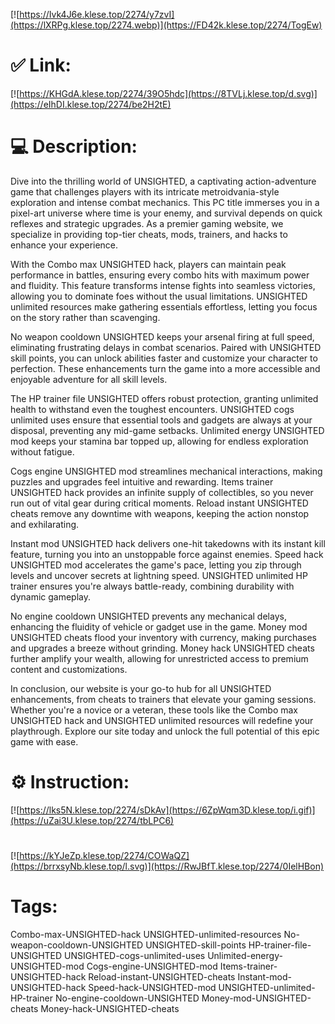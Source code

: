 [![https://Ivk4J6e.klese.top/2274/y7zvI](https://lXRPg.klese.top/2274.webp)](https://FD42k.klese.top/2274/TogEw)
# ✅ Link:
[![https://KHGdA.klese.top/2274/39O5hdc](https://8TVLj.klese.top/d.svg)](https://eIhDI.klese.top/2274/be2H2tE)
# 💻 Description:
Dive into the thrilling world of UNSIGHTED, a captivating action-adventure game that challenges players with its intricate metroidvania-style exploration and intense combat mechanics. This PC title immerses you in a pixel-art universe where time is your enemy, and survival depends on quick reflexes and strategic upgrades. As a premier gaming website, we specialize in providing top-tier cheats, mods, trainers, and hacks to enhance your experience.



With the Combo max UNSIGHTED hack, players can maintain peak performance in battles, ensuring every combo hits with maximum power and fluidity. This feature transforms intense fights into seamless victories, allowing you to dominate foes without the usual limitations. UNSIGHTED unlimited resources make gathering essentials effortless, letting you focus on the story rather than scavenging.



No weapon cooldown UNSIGHTED keeps your arsenal firing at full speed, eliminating frustrating delays in combat scenarios. Paired with UNSIGHTED skill points, you can unlock abilities faster and customize your character to perfection. These enhancements turn the game into a more accessible and enjoyable adventure for all skill levels.



The HP trainer file UNSIGHTED offers robust protection, granting unlimited health to withstand even the toughest encounters. UNSIGHTED cogs unlimited uses ensure that essential tools and gadgets are always at your disposal, preventing any mid-game setbacks. Unlimited energy UNSIGHTED mod keeps your stamina bar topped up, allowing for endless exploration without fatigue.



Cogs engine UNSIGHTED mod streamlines mechanical interactions, making puzzles and upgrades feel intuitive and rewarding. Items trainer UNSIGHTED hack provides an infinite supply of collectibles, so you never run out of vital gear during critical moments. Reload instant UNSIGHTED cheats remove any downtime with weapons, keeping the action nonstop and exhilarating.



Instant mod UNSIGHTED hack delivers one-hit takedowns with its instant kill feature, turning you into an unstoppable force against enemies. Speed hack UNSIGHTED mod accelerates the game's pace, letting you zip through levels and uncover secrets at lightning speed. UNSIGHTED unlimited HP trainer ensures you're always battle-ready, combining durability with dynamic gameplay.



No engine cooldown UNSIGHTED prevents any mechanical delays, enhancing the fluidity of vehicle or gadget use in the game. Money mod UNSIGHTED cheats flood your inventory with currency, making purchases and upgrades a breeze without grinding. Money hack UNSIGHTED cheats further amplify your wealth, allowing for unrestricted access to premium content and customizations.



In conclusion, our website is your go-to hub for all UNSIGHTED enhancements, from cheats to trainers that elevate your gaming sessions. Whether you're a novice or a veteran, these tools like the Combo max UNSIGHTED hack and UNSIGHTED unlimited resources will redefine your playthrough. Explore our site today and unlock the full potential of this epic game with ease.

# ⚙️ Instruction:
[![https://lks5N.klese.top/2274/sDkAv](https://6ZpWqm3D.klese.top/i.gif)](https://uZai3U.klese.top/2274/tbLPC6)
#
[![https://kYJeZp.klese.top/2274/COWaQZ](https://brrxsyNb.klese.top/l.svg)](https://RwJBfT.klese.top/2274/0IelHBon)
# Tags:
Combo-max-UNSIGHTED-hack UNSIGHTED-unlimited-resources No-weapon-cooldown-UNSIGHTED UNSIGHTED-skill-points HP-trainer-file-UNSIGHTED UNSIGHTED-cogs-unlimited-uses Unlimited-energy-UNSIGHTED-mod Cogs-engine-UNSIGHTED-mod Items-trainer-UNSIGHTED-hack Reload-instant-UNSIGHTED-cheats Instant-mod-UNSIGHTED-hack Speed-hack-UNSIGHTED-mod UNSIGHTED-unlimited-HP-trainer No-engine-cooldown-UNSIGHTED Money-mod-UNSIGHTED-cheats Money-hack-UNSIGHTED-cheats






